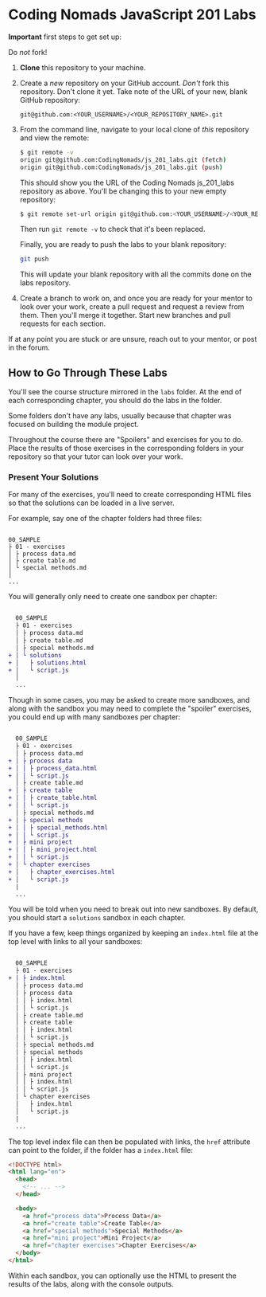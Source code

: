 # Coding Nomads JavaScript 201 Labs

**Important** first steps to get set up:

Do _not_ fork!

1. **Clone** this repository to your machine.
2. Create a _new_ repository on your GitHub account. _Don't_ fork this repository. Don't clone it yet. Take note of the URL of your new, blank GitHub repository:

   ```text
   git@github.com:<YOUR_USERNAME>/<YOUR_REPOSITORY_NAME>.git
   ```

3. From the command line, navigate to your local clone of _this_ repository and view the remote:

   ```bash
   $ git remote -v
   origin git@github.com:CodingNomads/js_201_labs.git (fetch)
   origin git@github.com:CodingNomads/js_201_labs.git (push)
   ```

   This should show you the URL of the Coding Nomads js_201_labs repository as above. You'll be changing this to your new empty repository:

   ```bash
   $ git remote set-url origin git@github.com:<YOUR_USERNAME>/<YOUR_REPOSITORY_NAME>.git
   ```

   Then run `git remote -v` to check that it's been replaced.

   Finally, you are ready to push the labs to your blank repository:

   ```bash
   git push
   ```

   This will update your blank repository with all the commits done on the labs repository.

4. Create a branch to work on, and once you are ready for your mentor to look over your work, create a pull request and request a review from them. Then you'll merge it together. Start new branches and pull requests for each section.

If at any point you are stuck or are unsure, reach out to your mentor, or post in the forum.

## How to Go Through These Labs

You'll see the course structure mirrored in the `labs` folder. At the end of each corresponding chapter, you should do the labs in the folder.

Some folders don't have any labs, usually because that chapter was focused on building the module project.

Throughout the course there are "Spoilers" and exercises for you to do. Place the results of those exercises in the corresponding folders in your repository so that your tutor can look over your work.

### Present Your Solutions

For many of the exercises, you'll need to create corresponding HTML files so that the solutions can be loaded in a live server.

For example, say one of the chapter folders had three files:

```text

00_SAMPLE
├ 01 - exercises
│ ├ process data.md
│ ├ create table.md
│ └ special methods.md
│
...

```

You will generally only need to create one sandbox per chapter:

```diff

  00_SAMPLE
  ├ 01 - exercises
  │ ├ process data.md
  │ ├ create table.md
  │ ├ special methods.md
+ │ └ solutions
+ │   ├ solutions.html
+ │   └ script.js
  │
  ...

```

Though in some cases, you may be asked to create more sandboxes, and along with the sandbox you may need to complete the "spoiler" exercises, you could end up with many sandboxes per chapter:

```diff

  00_SAMPLE
  ├ 01 - exercises
  │ ├ process data.md
+ │ ├ process data
+ │ │ ├ process_data.html
+ │ │ └ script.js
  │ ├ create table.md
+ │ ├ create table
+ │ │ ├ create_table.html
+ │ │ └ script.js
  │ ├ special methods.md
+ │ ├ special methods
+ │ │ ├ special_methods.html
+ │ │ └ script.js
+ │ ├ mini project
+ │ │ ├ mini_project.html
+ │ │ └ script.js
+ │ └ chapter exercises
+ │   ├ chapter_exercises.html
+ │   └ script.js
  |
  ...

```

You will be told when you need to break out into new sandboxes. By default, you should start a `solutions` sandbox in each chapter.

If you have a few, keep things organized by keeping an `index.html` file at the top level with links to all your sandboxes:

```diff

  00_SAMPLE
  ├ 01 - exercises
+ | ├ index.html
  │ ├ process data.md
  │ ├ process data
  │ │ ├ index.html
  │ │ └ script.js
  │ ├ create table.md
  │ ├ create table
  │ │ ├ index.html
  │ │ └ script.js
  │ ├ special methods.md
  │ ├ special methods
  │ │ ├ index.html
  │ │ └ script.js
  │ ├ mini project
  │ │ ├ index.html
  │ │ └ script.js
  │ └ chapter exercises
  │   ├ index.html
  │   └ script.js
  |
  ...

```

The top level index file can then be populated with links, the `href` attribute can point to the folder, if the folder has a `index.html` file:

```html
<!DOCTYPE html>
<html lang="en">
  <head>
    <!-- ... -->
  </head>

  <body>
    <a href="process data">Process Data</a>
    <a href="create table">Create Table</a>
    <a href="special methods">Special Methods</a>
    <a href="mini project">Mini Project</a>
    <a href="chapter exercises">Chapter Exercises</a>
  </body>
</html>
```

Within each sandbox, you can optionally use the HTML to present the results of the labs, along with the console outputs.
